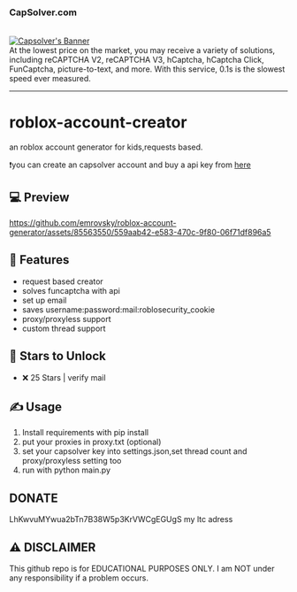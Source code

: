 <h3>
        <h3>CapSolver.com</h3>
        <br>
        <a href="https://dashboard.capsolver.com/passport/register?inviteCode=c0lAroQKe-UX">
            <img src="https://cdn.discordapp.com/attachments/1118100754415235113/1199591417908043807/IMG_20240124_084750_440.png?ex=65c31991&is=65b0a491&hm=48471798334aad7cdba1ac4ceb03a3c38f8400e4498e56a8f22e564e0f3f40c3&" alt="Capsolver's Banner">
        </a>
</h3>
<br>
At the lowest price on the market, you may receive a variety of solutions, including reCAPTCHA V2, reCAPTCHA V3, hCaptcha, hCaptcha Click, FunCaptcha, picture-to-text, and more. With this service, 0.1s is the slowest speed ever measured.
<hr>


# roblox-account-creator

an roblox account generator for kids,requests based.



❗️you can create an capsolver account and buy a api key from [here](https://dashboard.capsolver.com/passport/register?inviteCode=c0lAroQKe-UX)

## 💻 Preview



https://github.com/emrovsky/roblox-account-generator/assets/85563550/559aab42-e583-470c-9f80-06f71df896a5







## 👾 Features
- request based creator
- solves funcaptcha with api
- set up email
- saves username:password:mail:roblosecurity_cookie
- proxy/proxyless support
- custom thread support


## 🌟 Stars to Unlock

- ❌ 25 Stars | verify mail





## ✍️ Usage
1. Install requirements with pip install
2. put your proxies in proxy.txt (optional)
3. set your capsolver key into settings.json,set thread count and proxy/proxyless setting too
4. run with python main.py

## DONATE
LhKwvuMYwua2bTn7B38W5p3KrVWCgEGUgS my ltc adress


## ⚠️ DISCLAIMER
This github repo is for EDUCATIONAL PURPOSES ONLY. I am NOT under any responsibility if a problem occurs.

